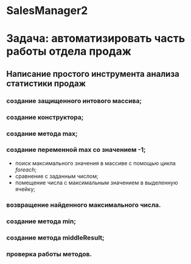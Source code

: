 # SalesManager2
# Задача: автоматизировать часть работы отдела продаж 
## Написание простого инструмента анализа статистики продаж 
### создание защищенного интового массива;
### создание конструктора;

### создание метода **max**;
### создание переменной **max** со значением -1;
* поиск максимального значения  в массиве с помощью цикла *foreach*;
* сравнение с заданным числом;
* помещение числа с максимальным значением в выделенную ячейку;
### возвращение найденного максимального числа.
### создание метода **min**;
### создание метода **middleResult**;
### проверка работы методов.
